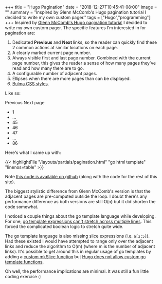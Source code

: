 +++
title = "Hugo Pagination"
date = "2018-12-27T10:45:41-08:00"
image = ""
summary = "Inspired by Glenn McComb's Hugo pagination tutorial I decided to write my own custom pager."
tags = ["Hugo","programming"]
+++
Inspired by [Glenn McComb's Hugo pagination tutorial](https://glennmccomb.com/articles/how-to-build-custom-hugo-pagination/) I decided to write my own custom pager. The specific features I'm interested in for pagination are:

1. Dedicated **Previous** and **Next** links, so the reader can quickly find these 2 common actions at similar locations on each page.
1. A clearly marked current page number.
1. Always visible first and last page number. Combined with the current page number, this gives the reader a sense of how many pages they've read and how many there are to go.
1. A configurable number of adjacent pages.
1. Ellipses when there are more pages than can be displayed.
1. [Bulma CSS styles](https://bulma.io/documentation/components/pagination/).

Like so:
<div>
    <nav class="pagination is-centered">
      <a class="pagination-previous">Previous</a>
      <a class="pagination-next">Next page</a>
      <ul class="pagination-list paging-example">
        <li><a class="pagination-link">1</a></li>
        <li><span class="pagination-ellipsis">&hellip;</span></li>
        <li><a class="pagination-link">45</a></li>
        <li><a class="pagination-link is-current">46</a></li>
        <li><a class="pagination-link">47</a></li>
        <li><span class="pagination-ellipsis">&hellip;</span></li>
        <li><a class="pagination-link">86</a></li>
      </ul>
    </nav>
</div>

Here's what I came up with:

{{< highlightFile "/layouts/partials/pagination.html" "go html template" "linenos=table" >}}

Note [this code is available on github](https://github.com/oschmid/website/blob/master/layouts/partials/pagination.html) (along with the code for the rest of this site).

The biggest stylistic difference from Glenn McComb's version is that the adjacent pages are pre-computed outside the loop. I doubt there's any performance difference as both versions are still O(n) but it did shorten the code somewhat.

I noticed a couple things about the go template language while developing. For one, [go template expressions can't stretch across multiple lines](https://stackoverflow.com/questions/49816911/how-to-split-a-long-golang-template-function-across-multiple-lines). This forced the complicated boolean logic to stretch quite wide.

The go template language is also missing slice expressions (i.e. `a[2:5]`). Had these existed I would have attempted to range only over the adjacent links and reduce the algorithm to O(m) (where m is the number of adjacent links). It's possible to get around this in regular usage of go templates by adding a [custom mkSlice function](https://stackoverflow.com/questions/25012467/golang-templates-how-to-define-array-in-a-variable) but [Hugo does not allow custom go template functions](https://discourse.gohugo.io/t/adding-custom-functions/14164/5).

Oh well, the performance implications are minimal. It was still a fun little coding exercise :)
